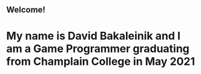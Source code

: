 ## Welcome!
# My name is David Bakaleinik and I am a Game Programmer graduating from Champlain College in May 2021
